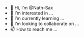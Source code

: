 - 👋 Hi, I’m @Nath-Sax
- 👀 I’m interested in ...
- 🌱 I’m currently learning ...
- 💞️ I’m looking to collaborate on ...
- 📫 How to reach me ...

<!---
Nath-Sax/Nath-Sax is a ✨ special ✨ repository because its `README.md` (this file) appears on your GitHub profile.
You can click the Preview link to take a look at your changes.
--->
